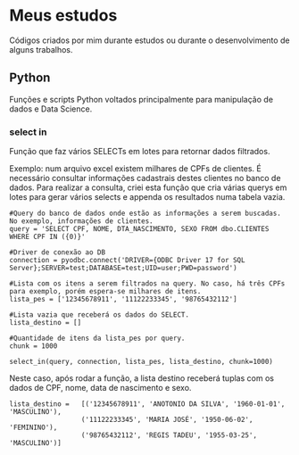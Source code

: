 # Meus estudos

Códigos criados por mim durante estudos ou durante o desenvolvimento de alguns trabalhos.

## Python

Funções e scripts Python voltados principalmente para manipulação de dados e Data Science.

### select in
Função que faz vários SELECTs em lotes para retornar dados filtrados.

Exemplo: num arquivo excel existem milhares de CPFs de clientes. É necessário consultar informações cadastrais destes clientes no banco de dados. Para realizar a consulta, criei esta função que cria várias querys em lotes para gerar vários selects e appenda os resultados numa tabela vazia.

```
#Query do banco de dados onde estão as informações a serem buscadas. No exemplo, informações de clientes.
query = 'SELECT CPF, NOME, DTA_NASCIMENTO, SEXO FROM dbo.CLIENTES WHERE CPF IN ({0)}'

#Driver de conexão ao DB
connection = pyodbc.connect('DRIVER={ODBC Driver 17 for SQL Server};SERVER=test;DATABASE=test;UID=user;PWD=password')

#Lista com os itens a serem filtrados na query. No caso, há três CPFs para exemplo, porém espera-se milhares de itens.
lista_pes = ['12345678911', '11122233345', '98765432112']

#Lista vazia que receberá os dados do SELECT.
lista_destino = []

#Quantidade de itens da lista_pes por query.
chunk = 1000

select_in(query, connection, lista_pes, lista_destino, chunk=1000)
```

Neste caso, após rodar a função, a lista destino receberá tuplas com os dados de CPF, nome, data de nascimento e sexo.

```
lista_destino =   [('12345678911', 'ANOTONIO DA SILVA', '1960-01-01', 'MASCULINO'),
                  ('11122233345', 'MARIA JOSÉ', '1950-06-02', 'FEMININO'),
                  ('98765432112', 'REGIS TADEU', '1955-03-25', 'MASCULINO')]
```

